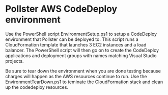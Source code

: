 # Pollster AWS CodeDeploy environment

Use the PowerShell script EnvironmentSetup.ps1 to setup a CodeDeploy environment that Pollster can be deployed to. This script runs a CloudFormation template that launches 3 EC2 instances and a load balancer. The PowerShell script will then go on to create the CodeDeploy applications and deployment groups with names matching Visual Studio projects.

Be sure to tear down the environment when you are done testing because charges will happen as the AWS resources continue to run.  Use the EnvironmentTearDown.ps1 to teminate the CloudFormation stack and clean up the codedeploy resources.